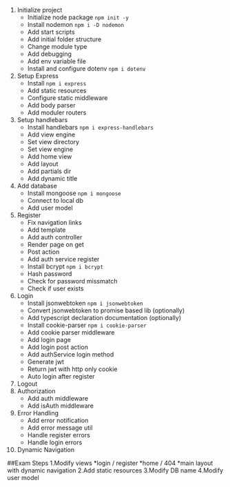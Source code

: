 1. Initialize project 
   * Initialize node package `npm init -y`
   * Install nodemon `npm i -D nodemon`
   * Add start scripts
   * Add initial folder structure
   * Change module type
   * Add debugging
   * Add env variable file
   * Install and configure dotenv `npm i dotenv`
2. Setup Express
   * Install `npm i express`
   * Add static resources
   * Configure static middleware
   * Add body parser
   * Add moduler routers
3. Setup handlebars
   * Install handlebars `npm i express-handlebars`
   * Add view engine
   * Set view directory
   * Set view engine
   * Add home view
   * Add layout
   * Add partials dir
   * Add dynamic title
4. Add database
   * Install mongoose `npm i mongoose`
   * Connect to local db
   * Add user model
5. Register
   * Fix navigation links
   * Add template
   * Add auth controller
   * Render page on get
   * Post action
   * Add auth service register
   * Install bcrypt `npm i bcrypt`
   * Hash password
   * Check for password missmatch
   * Check if user exists
6. Login
   * Install jsonwebtoken `npm i jsonwebtoken`
   * Convert jsonwebtoken to promise based lib (optionally)
   * Add typescript declaration documentation (optionally)
   * Install cookie-parser `npm i cookie-parser`
   * Add cookie parser middleware
   * Add login page
   * Add login post action
   * Add authService login method
   * Generate jwt
   * Return jwt with http only cookie
   * Auto login after register
7. Logout
8. Authorization
   * Add auth middleware
   * Add isAuth middleware
9. Error Handling
   * Add error notification
   * Add error message util
   * Handle register errors
   * Handle login errors
10. Dynamic Navigation

##Exam Steps
1.Modify views
*login / register
*home / 404
*main layout with dynamic navigation
2.Add static resources
3.Modify DB name
4.Modify user model